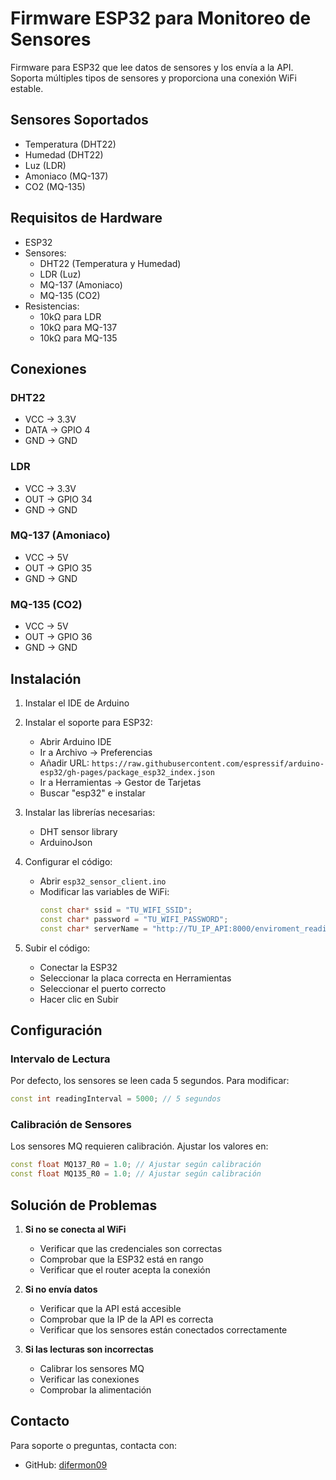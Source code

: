 # Firmware ESP32 para Monitoreo de Sensores

Firmware para ESP32 que lee datos de sensores y los envía a la API. Soporta múltiples tipos de sensores y proporciona una conexión WiFi estable.

## Sensores Soportados

- Temperatura (DHT22)
- Humedad (DHT22)
- Luz (LDR)
- Amoniaco (MQ-137)
- CO2 (MQ-135)

## Requisitos de Hardware

- ESP32
- Sensores:
  - DHT22 (Temperatura y Humedad)
  - LDR (Luz)
  - MQ-137 (Amoniaco)
  - MQ-135 (CO2)
- Resistencias:
  - 10kΩ para LDR
  - 10kΩ para MQ-137
  - 10kΩ para MQ-135

## Conexiones

### DHT22
- VCC -> 3.3V
- DATA -> GPIO 4
- GND -> GND

### LDR
- VCC -> 3.3V
- OUT -> GPIO 34
- GND -> GND

### MQ-137 (Amoniaco)
- VCC -> 5V
- OUT -> GPIO 35
- GND -> GND

### MQ-135 (CO2)
- VCC -> 5V
- OUT -> GPIO 36
- GND -> GND

## Instalación

1. Instalar el IDE de Arduino
2. Instalar el soporte para ESP32:
   - Abrir Arduino IDE
   - Ir a Archivo -> Preferencias
   - Añadir URL: `https://raw.githubusercontent.com/espressif/arduino-esp32/gh-pages/package_esp32_index.json`
   - Ir a Herramientas -> Gestor de Tarjetas
   - Buscar "esp32" e instalar

3. Instalar las librerías necesarias:
   - DHT sensor library
   - ArduinoJson

4. Configurar el código:
   - Abrir `esp32_sensor_client.ino`
   - Modificar las variables de WiFi:
     ```cpp
     const char* ssid = "TU_WIFI_SSID";
     const char* password = "TU_WIFI_PASSWORD";
     const char* serverName = "http://TU_IP_API:8000/enviroment_readings/";
     ```

5. Subir el código:
   - Conectar la ESP32
   - Seleccionar la placa correcta en Herramientas
   - Seleccionar el puerto correcto
   - Hacer clic en Subir

## Configuración

### Intervalo de Lectura
Por defecto, los sensores se leen cada 5 segundos. Para modificar:
```cpp
const int readingInterval = 5000; // 5 segundos
```

### Calibración de Sensores
Los sensores MQ requieren calibración. Ajustar los valores en:
```cpp
const float MQ137_R0 = 1.0; // Ajustar según calibración
const float MQ135_R0 = 1.0; // Ajustar según calibración
```

## Solución de Problemas

1. **Si no se conecta al WiFi**
   - Verificar que las credenciales son correctas
   - Comprobar que la ESP32 está en rango
   - Verificar que el router acepta la conexión

2. **Si no envía datos**
   - Verificar que la API está accesible
   - Comprobar que la IP de la API es correcta
   - Verificar que los sensores están conectados correctamente

3. **Si las lecturas son incorrectas**
   - Calibrar los sensores MQ
   - Verificar las conexiones
   - Comprobar la alimentación

## Contacto

Para soporte o preguntas, contacta con:
- GitHub: [difermon09](https://github.com/difermon09) 